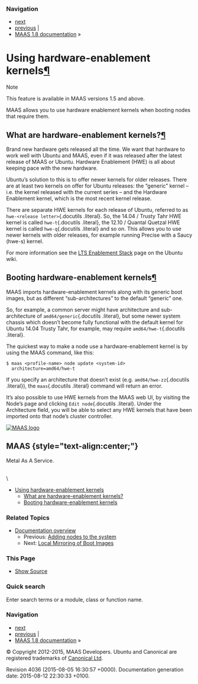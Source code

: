 ### Navigation

-   [next](sstreams-mirror.html "Local Mirroring of Boot Images")
-   [previous](nodes.html "Adding nodes to the system") |
-   [MAAS 1.8 documentation](index.html) »

Using hardware-enablement kernels[¶](#using-hardware-enablement-kernels "Permalink to this headline")
=====================================================================================================

Note

This feature is available in MAAS versions 1.5 and above.

MAAS allows you to use hardware enablement kernels when booting nodes
that require them.

What are hardware-enablement kernels?[¶](#what-are-hardware-enablement-kernels "Permalink to this headline")
------------------------------------------------------------------------------------------------------------

Brand new hardware gets released all the time. We want that hardware to
work well with Ubuntu and MAAS, even if it was released after the latest
release of MAAS or Ubuntu. Hardware Enablement (HWE) is all about
keeping pace with the new hardware.

Ubuntu’s solution to this is to offer newer kernels for older releases.
There are at least two kernels on offer for Ubuntu releases: the
“generic” kernel – i.e. the kernel released with the current series –
and the Hardware Enablement kernel, which is the most recent kernel
release.

There are separate HWE kernels for each release of Ubuntu, referred to
as `hwe-<release letter>`{.docutils .literal}. So, the 14.04 / Trusty
Tahr HWE kernel is called `hwe-t`{.docutils .literal}, the 12.10 /
Quantal Quetzal HWE kernel is called `hwe-q`{.docutils .literal} and so
on. This allows you to use newer kernels with older releases, for
example running Precise with a Saucy (hwe-s) kernel.

For more information see the [LTS Enablement
Stack](https://wiki.ubuntu.com/Kernel/LTSEnablementStack) page on the
Ubuntu wiki.

Booting hardware-enablement kernels[¶](#booting-hardware-enablement-kernels "Permalink to this headline")
---------------------------------------------------------------------------------------------------------

MAAS imports hardware-enablement kernels along with its generic boot
images, but as different “sub-architectures” to the default “generic”
one.

So, for example, a common server might have architecture and
sub-architecture of `amd64/generic`{.docutils .literal}, but some newer
system chassis which doesn’t become fully functional with the default
kernel for Ubuntu 14.04 Trusty Tahr, for example, may require
`amd64/hwe-t`{.docutils .literal}.

The quickest way to make a node use a hardware-enablement kernel is by
using the MAAS command, like this:

    $ maas <profile-name> node update <system-id>
      architecture=amd64/hwe-t

If you specify an architecture that doesn’t exist (e.g.
`amd64/hwe-zz`{.docutils .literal}), the `maas`{.docutils .literal}
command will return an error.

It’s also possible to use HWE kernels from the MAAS web UI, by visiting
the Node’s page and clicking `Edit node`{.docutils .literal}. Under the
Architecture field, you will be able to select any HWE kernels that have
been imported onto that node’s cluster controller.

[![MAAS
logo](_static/maas-logo-200.png)](index.html "MAAS Documentation Homepage")

MAAS {style="text-align:center;"}
----

Metal As A Service.

\
 \

-   [Using hardware-enablement kernels](#)
    -   [What are hardware-enablement
        kernels?](#what-are-hardware-enablement-kernels)
    -   [Booting hardware-enablement
        kernels](#booting-hardware-enablement-kernels)

### Related Topics

-   [Documentation overview](index.html)
    -   Previous: [Adding nodes to the
        system](nodes.html "previous chapter")
    -   Next: [Local Mirroring of Boot
        Images](sstreams-mirror.html "next chapter")

### This Page

-   [Show Source](_sources/hardware-enablement-kernels.txt)

### Quick search

Enter search terms or a module, class or function name.

### Navigation

-   [next](sstreams-mirror.html "Local Mirroring of Boot Images")
-   [previous](nodes.html "Adding nodes to the system") |
-   [MAAS 1.8 documentation](index.html) »

© Copyright 2012-2015, MAAS Developers. Ubuntu and Canonical are
registered trademarks of [Canonical Ltd](http://canonical.com).

Revision 4036 (2015-08-05 16:30:57 +0000). Documentation generation
date: 2015-08-12 22:30:33 +0100.
